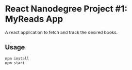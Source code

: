 # React Nanodegree Project #1: MyReads App 

A react appilcation to fetch and track the desired books.

## Usage
```bash
npm install
npm start 
```

